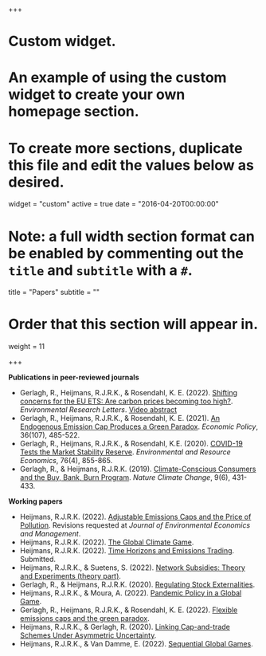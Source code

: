 +++
# Custom widget.
# An example of using the custom widget to create your own homepage section.
# To create more sections, duplicate this file and edit the values below as desired.
widget = "custom"
active = true
date = "2016-04-20T00:00:00"

# Note: a full width section format can be enabled by commenting out the `title` and `subtitle` with a `#`.
title = "Papers"
subtitle = ""

# Order that this section will appear in.
weight = 11

+++

**Publications in peer-reviewed journals**

- Gerlagh, R., Heijmans, R.J.R.K., & Rosendahl, K. E. (2022). [Shifting concerns for the EU ETS: Are carbon prices becoming too high?](https://iopscience.iop.org/article/10.1088/1748-9326/ac63d6). _Environmental Research Letters_. [Video abstract](https://www.youtube.com/watch?v=CTu4hZQFMx4&t=61s&ab_channel=ReyerGerlagh)
- Gerlagh, R., Heijmans, R.J.R.K., & Rosendahl, K. E. (2021). [An Endogenous Emission Cap Produces a Green Paradox](https://academic.oup.com/economicpolicy/article/36/107/485/6178790). _Economic Policy_, 36(107), 485-522.
- Gerlagh, R., Heijmans, R.J.R.K., & Rosendahl, K.E. (2020). [COVID-19 Tests the Market Stability Reserve](https://link.springer.com/article/10.1007/s10640-020-00441-0). _Environmental and Resource Economics_, 76(4), 855-865.
- Gerlagh, R., & Heijmans, R.J.R.K. (2019). [Climate-Conscious Consumers and the Buy, Bank, Burn Program](https://www.nature.com/articles/s41558-019-0482-0). _Nature Climate Change_, 9(6), 431-433.



**Working papers**

- Heijmans, R.J.R.K. (2022). [Adjustable Emissions Caps and the Price of Pollution](https://www.roweno.nl/files/interestrate.pdf). Revisions requested at _Journal of Environmental Economics and Management_.
- Heijmans, R.J.R.K. (2022). [The Global Climate Game](https://www.roweno.nl/files/TheGlobalClimateGame.pdf). 
- Heijmans, R.J.R.K. (2022). [Time Horizons and Emissions Trading](https://www.roweno.nl/files/timehorizonsemissionstrading.pdf). Submitted.
- Heijmans, R.J.R.K., & Suetens, S. (2022). [Network Subsidies: Theory and Experiments (theory part)](https://www.roweno.nl/files/NetworkSubsidies.pdf).
- Gerlagh, R., & Heijmans, R.J.R.K. (2020). [Regulating Stock Externalities](https://www.roweno.nl/files/RegulatingStockExternalities.pdf).
- Heijmans, R.J.R.K., & Moura, A. (2022). [Pandemic Policy in a Global Game](https://www.roweno.nl/files/EfficientEpidemics.pdf).
- Gerlagh, R., Heijmans, R.J.R.K., & Rosendahl, K. E. (2022). [Flexible emissions caps and the green paradox](https://www.roweno.nl/files/Flexible.pdf).
- Heijmans, R.J.R.K., & Gerlagh, R. (2020). [Linking Cap-and-trade Schemes Under Asymmetric Uncertainty](https://www.roweno.nl/files/LinkingCapAndTrade.pdf).
- Heijmans, R.J.R.K., & Van Damme, E. (2022). [Sequential Global Games](https://www.roweno.nl/files/SequentialGlobalGames.pdf).

